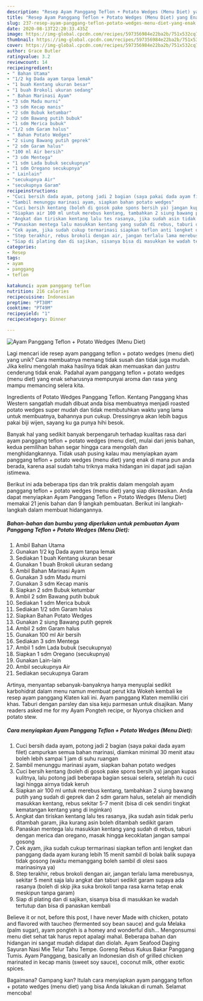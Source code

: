 ```yaml
---
description: "Resep Ayam Panggang Teflon + Potato Wedges (Menu Diet) yang Enak"
title: "Resep Ayam Panggang Teflon + Potato Wedges (Menu Diet) yang Enak"
slug: 237-resep-ayam-panggang-teflon-potato-wedges-menu-diet-yang-enak
date: 2020-08-13T22:20:33.435Z
image: https://img-global.cpcdn.com/recipes/597356984e22ba2b/751x532cq70/ayam-panggang-teflon-potato-wedges-menu-diet-foto-resep-utama.jpg
thumbnail: https://img-global.cpcdn.com/recipes/597356984e22ba2b/751x532cq70/ayam-panggang-teflon-potato-wedges-menu-diet-foto-resep-utama.jpg
cover: https://img-global.cpcdn.com/recipes/597356984e22ba2b/751x532cq70/ayam-panggang-teflon-potato-wedges-menu-diet-foto-resep-utama.jpg
author: Grace Butler
ratingvalue: 3.2
reviewcount: 14
recipeingredient:
- " Bahan Utama"
- "1/2 kg Dada ayam tanpa lemak"
- "1 buah Kentang ukuran besar"
- "1 buah Brokoli ukuran sedang"
- " Bahan Marinasi Ayam"
- "3 sdm Madu murni"
- "3 sdm Kecap manis"
- "2 sdm Bubuk ketumbar"
- "2 sdm Bawang putih bubuk"
- "1 sdm Merica bubuk"
- "1/2 sdm Garam halus"
- " Bahan Potato Wedges"
- "2 siung Bawang putih geprek"
- "2 sdm Garam halus"
- "100 ml Air bersih"
- "3 sdm Mentega"
- "1 sdm Lada bubuk secukupnya"
- "1 sdm Oregano secukupnya"
- " Lainlain"
- "secukupnya Air"
- "secukupnya Garam"
recipeinstructions:
- "Cuci bersih dada ayam, potong jadi 2 bagian (saya pakai dada ayam filet) campurkan semua bahan marinasi, diamkan minimal 30 menit atau boleh lebih sampai 1 jam di suhu ruangan"
- "Sambil menunggu marinasi ayam, siapkan bahan potato wedges"
- "Cuci bersih kentang (boleh di gosok pake spons bersih ya) jangan kupas kulitnya, lalu potong jadi beberapa bagian sesuai selera, setelah itu cuci lagi hingga airnya tidak keruh"
- "Siapkan air 100 ml untuk merebus kentang, tambahkan 2 siung bawang putih yang sudah di geprek dan 2 sdm garam halus, setelah air mendidih masukkan kentang, rebus sekitar 5-7 menit (bisa di cek sendiri tingkat kematangan kentang yang di inginkan)"
- "Angkat dan tiriskan kentang lalu tes rasanya, jika sudah asin tidak perlu ditambah garam, jika kurang asin boleh ditambah sedikit garam"
- "Panaskan mentega lalu masukkan kentang yang sudah di rebus, taburi dengan merica dan oregano, masak hingga kecoklatan jangan sampai gosong"
- "Cek ayam, jika sudah cukup termarinasi siapkan teflon anti lengket dan panggang dada ayam kurang lebih 15 menit sambil di bolak balik supaya tidak gosong (waktu memanggang boleh sambil di olesi saos marinasinya ya)"
- "Step terakhir, rebus brokoli dengan air, jangan terlalu lama merebusnya, sekitar 5 menit saja lalu angkat dan taburi sedikit garam supaya ada rasanya (boleh di skip jika suka brokoli tanpa rasa karna tetap enak meskipun tanpa garam)"
- "Siap di plating dan di sajikan, sisanya bisa di masukkan ke wadah tertutup dan bisa di panaskan kembali"
categories:
- Resep
tags:
- ayam
- panggang
- teflon

katakunci: ayam panggang teflon 
nutrition: 216 calories
recipecuisine: Indonesian
preptime: "PT30M"
cooktime: "PT49M"
recipeyield: "1"
recipecategory: Dinner

---
```



![Ayam Panggang Teflon + Potato Wedges (Menu Diet)](https://img-global.cpcdn.com/recipes/597356984e22ba2b/751x532cq70/ayam-panggang-teflon-potato-wedges-menu-diet-foto-resep-utama.jpg)

Lagi mencari ide resep ayam panggang teflon + potato wedges (menu diet) yang unik? Cara membuatnya memang tidak susah dan tidak juga mudah. Jika keliru mengolah maka hasilnya tidak akan memuaskan dan justru cenderung tidak enak. Padahal ayam panggang teflon + potato wedges (menu diet) yang enak seharusnya mempunyai aroma dan rasa yang mampu memancing selera kita.

Ingredients of Potato Wedges Panggang Teflon. Kentang Panggang khas Western sangatlah mudah dibuat anda bisa membuatnya menjadi roasted potato wedges super mudah dan tidak membutuhkan waktu yang lama untuk membuatnya, bahannya pun cukup. Dressingnya akan lebih bagus pakai biji wijen, sayang ku ga punya hihi besok.

Banyak hal yang sedikit banyak berpengaruh terhadap kualitas rasa dari ayam panggang teflon + potato wedges (menu diet), mulai dari jenis bahan, kedua pemilihan bahan segar hingga cara mengolah dan menghidangkannya. Tidak usah pusing kalau mau menyiapkan ayam panggang teflon + potato wedges (menu diet) yang enak di mana pun anda berada, karena asal sudah tahu triknya maka hidangan ini dapat jadi sajian istimewa.


Berikut ini ada beberapa tips dan trik praktis dalam mengolah ayam panggang teflon + potato wedges (menu diet) yang siap dikreasikan. Anda dapat menyiapkan Ayam Panggang Teflon + Potato Wedges (Menu Diet) memakai 21 jenis bahan dan 9 langkah pembuatan. Berikut ini langkah-langkah dalam membuat hidangannya.

<!--inarticleads1-->

##### Bahan-bahan dan bumbu yang diperlukan untuk pembuatan Ayam Panggang Teflon + Potato Wedges (Menu Diet):

1. Ambil  Bahan Utama
1. Gunakan 1/2 kg Dada ayam tanpa lemak
1. Sediakan 1 buah Kentang ukuran besar
1. Gunakan 1 buah Brokoli ukuran sedang
1. Ambil  Bahan Marinasi Ayam
1. Gunakan 3 sdm Madu murni
1. Gunakan 3 sdm Kecap manis
1. Siapkan 2 sdm Bubuk ketumbar
1. Ambil 2 sdm Bawang putih bubuk
1. Sediakan 1 sdm Merica bubuk
1. Sediakan 1/2 sdm Garam halus
1. Siapkan  Bahan Potato Wedges
1. Gunakan 2 siung Bawang putih geprek
1. Ambil 2 sdm Garam halus
1. Gunakan 100 ml Air bersih
1. Sediakan 3 sdm Mentega
1. Ambil 1 sdm Lada bubuk (secukupnya)
1. Siapkan 1 sdm Oregano (secukupnya)
1. Gunakan  Lain-lain
1. Ambil secukupnya Air
1. Sediakan secukupnya Garam


Artinya, menyantap sebanyak-banyaknya hanya menyuplai sedikit karbohidrat dalam menu namun membuat perut kita Wokeh kembali ke resep ayam panggang Klaten kali ini. Ayam panggang Klaten memiliki ciri khas. Taburi dengan parsley dan sisa keju parmesan untuk disajikan. Many readers asked me for my Ayam Pongteh recipe, or Nyonya chicken and potato stew. 

<!--inarticleads2-->

##### Cara menyiapkan Ayam Panggang Teflon + Potato Wedges (Menu Diet):

1. Cuci bersih dada ayam, potong jadi 2 bagian (saya pakai dada ayam filet) campurkan semua bahan marinasi, diamkan minimal 30 menit atau boleh lebih sampai 1 jam di suhu ruangan
1. Sambil menunggu marinasi ayam, siapkan bahan potato wedges
1. Cuci bersih kentang (boleh di gosok pake spons bersih ya) jangan kupas kulitnya, lalu potong jadi beberapa bagian sesuai selera, setelah itu cuci lagi hingga airnya tidak keruh
1. Siapkan air 100 ml untuk merebus kentang, tambahkan 2 siung bawang putih yang sudah di geprek dan 2 sdm garam halus, setelah air mendidih masukkan kentang, rebus sekitar 5-7 menit (bisa di cek sendiri tingkat kematangan kentang yang di inginkan)
1. Angkat dan tiriskan kentang lalu tes rasanya, jika sudah asin tidak perlu ditambah garam, jika kurang asin boleh ditambah sedikit garam
1. Panaskan mentega lalu masukkan kentang yang sudah di rebus, taburi dengan merica dan oregano, masak hingga kecoklatan jangan sampai gosong
1. Cek ayam, jika sudah cukup termarinasi siapkan teflon anti lengket dan panggang dada ayam kurang lebih 15 menit sambil di bolak balik supaya tidak gosong (waktu memanggang boleh sambil di olesi saos marinasinya ya)
1. Step terakhir, rebus brokoli dengan air, jangan terlalu lama merebusnya, sekitar 5 menit saja lalu angkat dan taburi sedikit garam supaya ada rasanya (boleh di skip jika suka brokoli tanpa rasa karna tetap enak meskipun tanpa garam)
1. Siap di plating dan di sajikan, sisanya bisa di masukkan ke wadah tertutup dan bisa di panaskan kembali


Believe it or not, before this post, I have never Made with chicken, potato and flavored with taucheo (fermented soy bean sauce) and gula Melaka (palm sugar), ayam pongteh is a homey and wonderful dish… Mengonsumsi menu diet sehat tak harus repot apalagi mahal. Beberapa bahan dan hidangan ini sangat mudah didapat dan diolah. Ayam Seafood Daging Sayuran Nasi Mie Telur Tahu Tempe. Goreng Rebus Kukus Bakar Panggang Tumis. Ayam Panggang, basically an Indonesian dish of grilled chicken marinated in kecap manis (sweet soy sauce), coconut milk, other exotic spices. 

Bagaimana? Gampang kan? Itulah cara menyiapkan ayam panggang teflon + potato wedges (menu diet) yang bisa Anda lakukan di rumah. Selamat mencoba!
